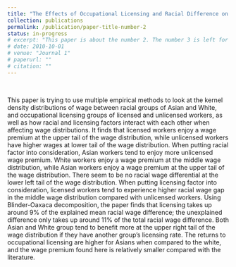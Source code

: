 ```yaml
---
title: "The Effects of Occupational Licensing and Racial Difference on Wages and Wage Distributions"
collection: publications
permalink: /publication/paper-title-number-2
status: in-progress
# excerpt: "This paper is about the number 2. The number 3 is left for future work."
# date: 2010-10-01
# venue: "Journal 1"
# paperurl: ""
# citation: ""
---
```


<br>

This paper is trying to use multiple empirical methods to look at the kernel
density distributions of wage between racial groups of Asian and White, and occupational
licensing groups of licensed and unlicensed workers, as well as how racial and licensing
factors interact with each other when affecting wage distributions. It finds that licensed
workers enjoy a wage premium at the upper tail of the wage distribution, while unlicensed
workers have higher wages at lower tail of the wage distribution. When putting racial factor
into consideration, Asian workers tend to enjoy more unlicensed wage premium. White
workers enjoy a wage premium at the middle wage distribution, while Asian workers enjoy a
wage premium at the upper tail of the wage distribution. There seem to be no racial wage
differential at the lower left tail of the wage distribution. When putting licensing factor into
consideration, licensed workers tend to experience higher racial wage gap in the middle wage
distribution compared with unlicensed workers. Using Blinder-Oaxaca decomposition, the paper finds
that licensing takes up around 9% of the explained mean racial wage difference; the
unexplained difference only takes up around 11% of the total racial wage difference. Both
Asian and White group tend to benefit more at the upper right tail of the wage distribution if
they have another group’s licensing rate. The returns to occupational licensing are higher for
Asians when compared to the white, and the wage premium found here is relatively smaller
compared with the literature.
